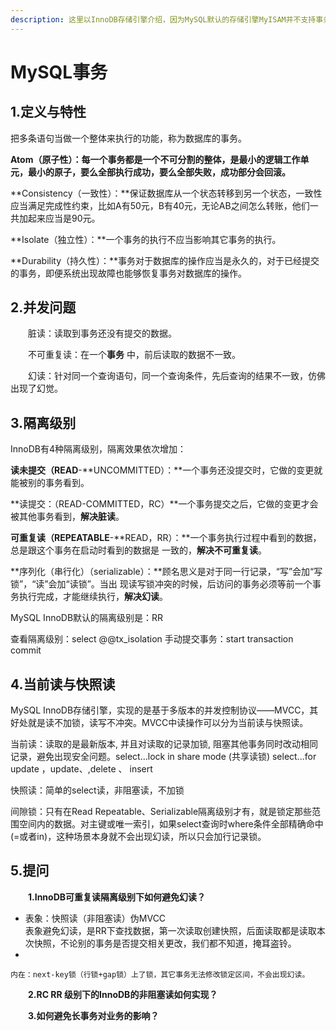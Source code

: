 ```yaml
---
description: 这里以InnoDB存储引擎介绍，因为MySQL默认的存储引擎MyISAM并不支持事务。
---
```


# MySQL事务

## 1.定义与特性

把多条语句当做一个整体来执行的功能，称为数据库的事务。

**Atom（原子性）：**每一个事务都是一个不可分割的整体，是最小的逻辑工作单元，最小的原子，要么全部执行成功，要么全部失败，成功部分会回滚**。**

**Consistency（一致性）：**保证数据库从一个状态转移到另一个状态，一致性应当满足完成性约束，比如A有50元，B有40元，无论AB之间怎么转账，他们一共加起来应当是90元。

**Isolate（独立性）：**一个事务的执行不应当影响其它事务的执行。

**Durability（持久性）：**事务对于数据库的操作应当是永久的，对于已经提交的事务，即便系统出现故障也能够恢复事务对数据库的操作。

## 2.并发问题

　　脏读：读取到事务还没有提交的数据。

　　不可重复读：在一个**事务** 中，前后读取的数据不一致。

　　幻读：针对同一个查询语句，同一个查询条件，先后查询的结果不一致，仿佛出现了幻觉。

## 3.隔离级别

InnoDB有4种隔离级别，隔离效果依次增加：

**读未提交（READ**-**UNCOMMITTED）：**一个事务还没提交时，它做的变更就能被别的事务看到。

**读提交：（READ-COMMITTED，RC）**一个事务提交之后，它做的变更才会被其他事务看到，**解决脏读**。

**可重复读（REPEATABLE**-**READ，RR）：**一个事务执行过程中看到的数据，总是跟这个事务在启动时看到的数据是 一致的，**解决不可重复读**。

**序列化（串行化）（serializable）：**顾名思义是对于同一行记录，“写”会加“写锁”，“读”会加“读锁”。当出 现读写锁冲突的时候，后访问的事务必须等前一个事务执行完成，才能继续执行，**解决幻读**。

MySQL InnoDB默认的隔离级别是：RR

查看隔离级别：select @@tx\_isolation        手动提交事务：start transaction       commit

## 4.当前读与快照读

MySQL InnoDB存储引擎，实现的是基于多版本的并发控制协议——MVCC，其好处就是读不加锁，读写不冲突。MVCC中读操作可以分为当前读与快照读。

当前读：读取的是最新版本, 并且对读取的记录加锁, 阻塞其他事务同时改动相同记录，避免出现安全问题。select...lock in share mode (共享读锁) select...for update ，update、,delete 、 insert

快照读：简单的select读，非阻塞读，不加锁

间隙锁：只有在Read Repeatable、Serializable隔离级别才有，就是锁定那些范围空间内的数据。对主键或唯一索引，如果select查询时where条件全部精确命中(=或者in)，这种场景本身就不会出现幻读，所以只会加行记录锁。

## 5.提问

　　**1.InnoDB可重复读隔离级别下如何避免幻读？**

* 表象：快照读（非阻塞读）伪MVCC\
  表象避免幻读，是RR下查找数据，第一次读取创建快照，后面读取都是读取本次快照，不论别的事务是否提交相关更改，我们都不知道，掩耳盗铃。
*

    内在：next-key锁（行锁+gap锁）上了锁，其它事务无法修改锁定区间，不会出现幻读。

　　**2.RC RR 级别下的InnoDB的非阻塞读如何实现？**

　　**3.如何避免长事务对业务的影响？**
